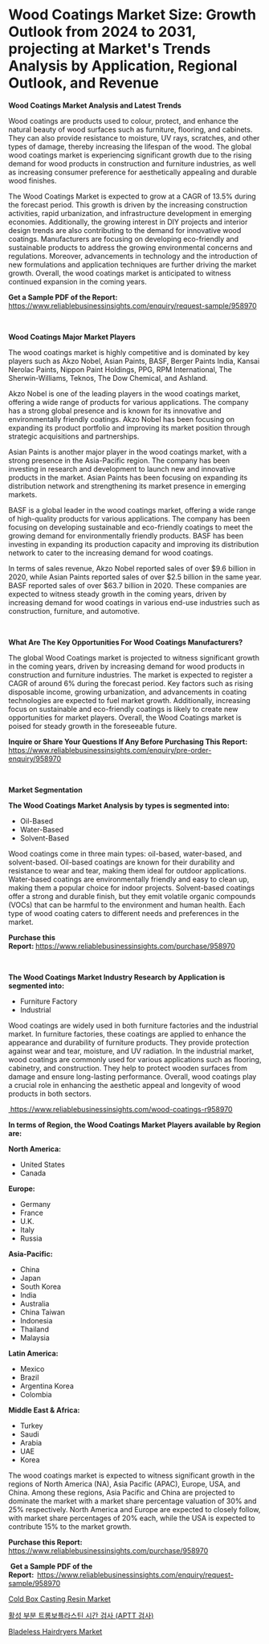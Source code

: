 <p><h1>Wood Coatings Market Size: Growth Outlook from 2024 to 2031, projecting at Market's Trends Analysis by Application, Regional Outlook, and Revenue</h1></p><p><strong>Wood Coatings Market Analysis and Latest Trends</strong></p>
<p><p>Wood coatings are products used to colour, protect, and enhance the natural beauty of wood surfaces such as furniture, flooring, and cabinets. They can also provide resistance to moisture, UV rays, scratches, and other types of damage, thereby increasing the lifespan of the wood. The global wood coatings market is experiencing significant growth due to the rising demand for wood products in construction and furniture industries, as well as increasing consumer preference for aesthetically appealing and durable wood finishes.</p><p>The Wood Coatings Market is expected to grow at a CAGR of 13.5% during the forecast period. This growth is driven by the increasing construction activities, rapid urbanization, and infrastructure development in emerging economies. Additionally, the growing interest in DIY projects and interior design trends are also contributing to the demand for innovative wood coatings. Manufacturers are focusing on developing eco-friendly and sustainable products to address the growing environmental concerns and regulations. Moreover, advancements in technology and the introduction of new formulations and application techniques are further driving the market growth. Overall, the wood coatings market is anticipated to witness continued expansion in the coming years.</p></p>
<p><strong>Get a Sample PDF of the Report:&nbsp;</strong> <a href="https://www.reliablebusinessinsights.com/enquiry/request-sample/958970">https://www.reliablebusinessinsights.com/enquiry/request-sample/958970</a></p>
<p>&nbsp;</p>
<p><strong>Wood Coatings Major Market Players</strong></p>
<p><p>The wood coatings market is highly competitive and is dominated by key players such as Akzo Nobel, Asian Paints, BASF, Berger Paints India, Kansai Nerolac Paints, Nippon Paint Holdings, PPG, RPM International, The Sherwin-Williams, Teknos, The Dow Chemical, and Ashland.</p><p>Akzo Nobel is one of the leading players in the wood coatings market, offering a wide range of products for various applications. The company has a strong global presence and is known for its innovative and environmentally friendly coatings. Akzo Nobel has been focusing on expanding its product portfolio and improving its market position through strategic acquisitions and partnerships.</p><p>Asian Paints is another major player in the wood coatings market, with a strong presence in the Asia-Pacific region. The company has been investing in research and development to launch new and innovative products in the market. Asian Paints has been focusing on expanding its distribution network and strengthening its market presence in emerging markets.</p><p>BASF is a global leader in the wood coatings market, offering a wide range of high-quality products for various applications. The company has been focusing on developing sustainable and eco-friendly coatings to meet the growing demand for environmentally friendly products. BASF has been investing in expanding its production capacity and improving its distribution network to cater to the increasing demand for wood coatings.</p><p>In terms of sales revenue, Akzo Nobel reported sales of over $9.6 billion in 2020, while Asian Paints reported sales of over $2.5 billion in the same year. BASF reported sales of over $63.7 billion in 2020. These companies are expected to witness steady growth in the coming years, driven by increasing demand for wood coatings in various end-use industries such as construction, furniture, and automotive.</p></p>
<p>&nbsp;</p>
<p><strong>What Are The Key Opportunities For Wood Coatings Manufacturers?</strong></p>
<p><p>The global Wood Coatings market is projected to witness significant growth in the coming years, driven by increasing demand for wood products in construction and furniture industries. The market is expected to register a CAGR of around 6% during the forecast period. Key factors such as rising disposable income, growing urbanization, and advancements in coating technologies are expected to fuel market growth. Additionally, increasing focus on sustainable and eco-friendly coatings is likely to create new opportunities for market players. Overall, the Wood Coatings market is poised for steady growth in the foreseeable future.</p></p>
<p><strong>Inquire or Share Your Questions If Any Before Purchasing This Report:</strong> <a href="https://www.reliablebusinessinsights.com/enquiry/pre-order-enquiry/958970">https://www.reliablebusinessinsights.com/enquiry/pre-order-enquiry/958970</a></p>
<p>&nbsp;</p>
<p><strong>Market Segmentation</strong></p>
<p><strong>The Wood Coatings Market Analysis by types is segmented into:</strong></p>
<p><ul><li>Oil-Based</li><li>Water-Based</li><li>Solvent-Based</li></ul></p>
<p><p>Wood coatings come in three main types: oil-based, water-based, and solvent-based. Oil-based coatings are known for their durability and resistance to wear and tear, making them ideal for outdoor applications. Water-based coatings are environmentally friendly and easy to clean up, making them a popular choice for indoor projects. Solvent-based coatings offer a strong and durable finish, but they emit volatile organic compounds (VOCs) that can be harmful to the environment and human health. Each type of wood coating caters to different needs and preferences in the market.</p></p>
<p><strong>Purchase this Report:&nbsp;</strong><a href="https://www.reliablebusinessinsights.com/purchase/958970">https://www.reliablebusinessinsights.com/purchase/958970</a></p>
<p>&nbsp;</p>
<p><strong>The Wood Coatings Market Industry Research by Application is segmented into:</strong></p>
<p><ul><li>Furniture Factory</li><li>Industrial</li></ul></p>
<p><p>Wood coatings are widely used in both furniture factories and the industrial market. In furniture factories, these coatings are applied to enhance the appearance and durability of furniture products. They provide protection against wear and tear, moisture, and UV radiation. In the industrial market, wood coatings are commonly used for various applications such as flooring, cabinetry, and construction. They help to protect wooden surfaces from damage and ensure long-lasting performance. Overall, wood coatings play a crucial role in enhancing the aesthetic appeal and longevity of wood products in both sectors.</p></p>
<p><a href="https://www.reliablebusinessinsights.com/wood-coatings-r958970">&nbsp;https://www.reliablebusinessinsights.com/wood-coatings-r958970</a></p>
<p><strong>In terms of Region, the Wood Coatings Market Players available by Region are:</strong></p>
<p>
    <p> <strong> North America: </strong>
        <ul>
            <li>United States</li>
            <li>Canada</li>
        </ul>
        </p> 
    <p> <strong> Europe: </strong>
        <ul>
            <li>Germany</li>
            <li>France</li>
            <li>U.K.</li>
            <li>Italy</li>
            <li>Russia</li>
        </ul>
        </p> 
    <p> <strong> Asia-Pacific: </strong>
        <ul>
            <li>China</li>
            <li>Japan</li>
            <li>South Korea</li>
            <li>India</li>
            <li>Australia</li>
            <li>China Taiwan</li>
            <li>Indonesia</li>
            <li>Thailand</li>
            <li>Malaysia</li>
        </ul>
        </p> 
    <p> <strong> Latin America: </strong>
        <ul>
            <li>Mexico</li>
            <li>Brazil</li>
            <li>Argentina Korea</li>
            <li>Colombia</li>
        </ul>
        </p> 
    <p> <strong> Middle East & Africa: </strong>
        <ul>
            <li>Turkey</li>
            <li>Saudi</li>
            <li>Arabia</li>
            <li>UAE</li>
            <li>Korea</li>
        </ul>
    </p>
    </p>
<p><p>The wood coatings market is expected to witness significant growth in the regions of North America (NA), Asia Pacific (APAC), Europe, USA, and China. Among these regions, Asia Pacific and China are projected to dominate the market with a market share percentage valuation of 30% and 25% respectively. North America and Europe are expected to closely follow, with market share percentages of 20% each, while the USA is expected to contribute 15% to the market growth.</p></p>
<p><strong>Purchase this Report: </strong><a href="https://www.reliablebusinessinsights.com/purchase/958970">https://www.reliablebusinessinsights.com/purchase/958970</a></p>
<p>&nbsp;<strong>Get a Sample PDF of the Report:&nbsp;&nbsp;</strong><a href="https://www.reliablebusinessinsights.com/enquiry/request-sample/958970">https://www.reliablebusinessinsights.com/enquiry/request-sample/958970</a></p>
<p><strong></strong></p>
<p><p><a href="https://github.com/RoccoManning/Market-Research-Report-List-5/blob/main/cold-box-casting-resin-market.md">Cold Box Casting Resin Market</a></p><p><a href="https://medium.com/@lilmama456456/%ED%99%9C%EC%84%B1-%EB%B6%80%EB%B6%84-%ED%98%88%EC%A0%84%EC%8B%9C%EA%B0%84-%EA%B2%80%EC%82%AC-aptt-%EA%B2%80%EC%82%AC-%EC%8B%9C%EC%9E%A5-%EC%8B%9C%EC%9E%A5-cagr-%EC%8B%9C%EC%9E%A5-%EB%8F%99%ED%96%A5-%EB%B0%8F-%EC%84%B1%EC%9E%A5-%EC%A0%84%EB%9E%B5%EC%97%90-%EB%8C%80%ED%95%9C-%ED%86%B5%EC%B0%B0%EB%A0%A5-51c514d4f945">활성 부분 트롬보플라스틴 시간 검사 (APTT 검사)</a></p><p><a href="https://issuu.com/reportprime-2/docs/bladeless-hairdryers-market-size-2030.pptx">Bladeless Hairdryers Market</a></p></p>